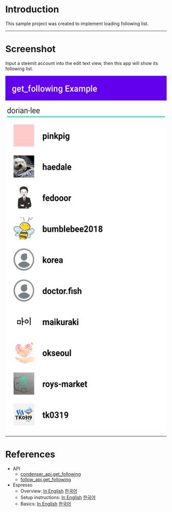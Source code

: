 # Introduction

This sample project was created to implement loading following list.

---

# Screenshot

Input a steemit account into the edit text view, then this app will show its following list.

<img src="./screenshot-01.png" width="540" height="1110">


---

# References

* API
  * [condenser_api.get_following](https://developers.steem.io/apidefinitions/condenser-api#condenser_api.get_following)
  * [follow_api.get_following](https://developers.steem.io/apidefinitions/#follow_api.get_following)
* Espresso
  * Overview: [In English](https://developer.android.com/training/testing/espresso) [한국어](https://developer.android.com/training/testing/espresso?hl=ko) 
  * Setup instructions: [In English](https://developer.android.com/training/testing/espresso/setup) [한국어](https://developer.android.com/training/testing/espresso/setup?hl=ko)
  * Basics: [In English](https://developer.android.com/training/testing/espresso/basics) [한국어](https://developer.android.com/training/testing/espresso/basics?hl=ko)